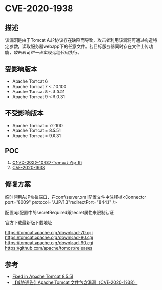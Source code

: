 # CVE-2020-1938

## 描述
该漏洞是由于Tomcat AJP协议存在缺陷而导致，攻击者利用该漏洞可通过构造特定参数，读取服务器webapp下的任意文件。若目标服务器同时存在文件上传功能，攻击者可进一步实现远程代码执行。

## 受影响版本

* Apache Tomcat 6
* Apache Tomcat 7 < 7.0.100
* Apache Tomcat 8 < 8.5.51
* Apache Tomcat 9 < 9.0.31
## 不受影响版本
* Apache Tomcat = 7.0.100
* Apache Tomcat = 8.5.51
* Apache Tomcat = 9.0.31

## POC
1. [CNVD-2020-10487-Tomcat-Ajp-lfi](https://github.com/YDHCUI/CNVD-2020-10487-Tomcat-Ajp-lfi)
2. [CVE-2020-1938](https://github.com/0nise/CVE-2020-1938)


## 修复方案
临时禁用AJP协议端口，在conf/server.xm l配置文件中注释掉<Connector port="8009" protocol="AJP/1.3"redirectPort="8443" />

配置ajp配置中的secretRequired跟secret属性来限制认证

官方下载最新版下载地址：

https://tomcat.apache.org/download-70.cgi
https://tomcat.apache.org/download-80.cgi
https://tomcat.apache.org/download-90.cgi
https://github.com/apache/tomcat/releases

## 参考
* [Fixed in Apache Tomcat 8.5.51](https://tomcat.apache.org/security-8.html#Fixed_in_Apache_Tomcat_8.5.51)
* [【威胁通告】Apache Tomcat 文件包含漏洞（CVE-2020-1938）](http://blog.nsfocus.net/cve-2020-1938/)